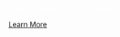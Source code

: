 <p style="color: white !important; font-family: Arial, Helvetica, sans-serif !important; margin: 0 0 10px 0; padding: 0 !important; font-weight:500 !important; font-style: normal !important;" class="headline-text">A REST LAYER FOR DATABASE</p>

[Learn More]({{#makeLink}}./landing.html?product_path=./products/dbmagic.md&menu_path=.menus/en{{/makeLink}})